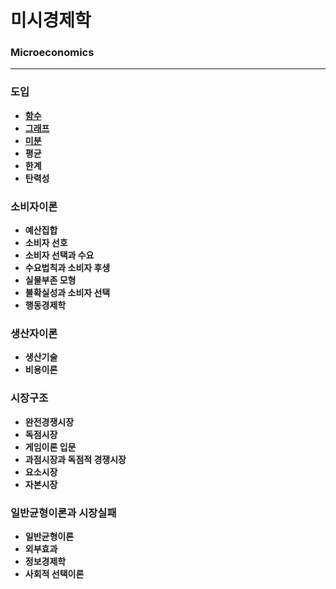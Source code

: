 # 미시경제학

### Microeconomics

---

### **도입**

* [**함수**](https://portalife.github.io/categories/미시경제/함수)
* [**그래프**](https://portalife.github.io/categories/미시경제/그래프)
* [**미분**](https://portalife.github.io/categories/미시경제/미분)  
* **평균**  
* **한계**  
* **탄력성**  

### **소비자이론**

* **예산집합**
* **소비자 선호**
* **소비자 선택과 수요**
* **수요법칙과 소비자 후생**  
* **실물부존 모형**  
* **불확실성과 소비자 선택**  
* **행동경제학**

### **생산자이론**

*  **생산기술**  
* **비용이론**  

### **시장구조**

* **완전경쟁시장**  
* **독점시장**  
* **게임이론 입문**  
* **과점시장과 독점적 경쟁시장**  
* **요소시장**  
* **자본시장**  

### **일반균형이론과 시장실패**

* **일반균형이론**  
* **외부효과**  
* **정보경제학**  
* **사회적 선택이론**  

